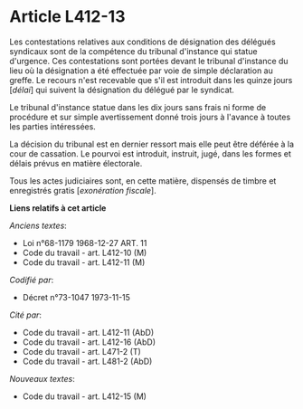 # Article L412-13

Les contestations relatives aux conditions de désignation des délégués syndicaux sont de la compétence du tribunal d'instance
qui statue d'urgence. Ces contestations sont portées devant le tribunal d'instance du lieu où la désignation a été effectuée
par voie de simple déclaration au greffe. Le recours n'est recevable que s'il est introduit dans les quinze jours [*délai*]
qui suivent la désignation du délégué par le syndicat.

Le tribunal d'instance statue dans les dix jours sans frais ni forme de procédure et sur simple avertissement donné trois
jours à l'avance à toutes les parties intéressées.

La décision du tribunal est en dernier ressort mais elle peut être déférée à la cour de cassation. Le pourvoi est introduit,
instruit, jugé, dans les formes et délais prévus en matière électorale.

Tous les actes judiciaires sont, en cette matière, dispensés de timbre et enregistrés gratis [*exonération fiscale*].

**Liens relatifs à cet article**

_Anciens textes_:

  - Loi n°68-1179 1968-12-27 ART. 11
  - Code du travail - art. L412-10 (M)
  - Code du travail - art. L412-11 (M)

_Codifié par_:

  - Décret n°73-1047 1973-11-15

_Cité par_:

  - Code du travail - art. L412-11 (AbD)
  - Code du travail - art. L412-16 (AbD)
  - Code du travail - art. L471-2 (T)
  - Code du travail - art. L481-2 (AbD)

_Nouveaux textes_:

  - Code du travail - art. L412-15 (M)
